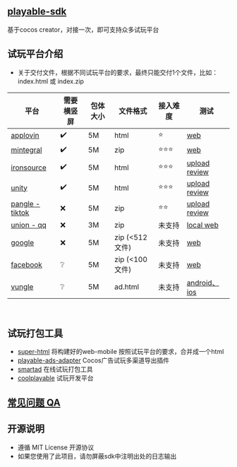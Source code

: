 ## [playable-sdk](https://github.com/magician-f/playable-sdk)

基于cocos creator，对接一次，即可支持众多试玩平台

## 试玩平台介绍

- 关于交付文件，根据不同试玩平台的要求，最终只能交付1个文件，比如：index.html 或 index.zip

|平台|需要横竖屏|包体大小|文件格式|接入难度|测试|
|--|--|--|--|--|--|
|[applovin](https://p.applov.in/playablePreview?create=1&qr=1)|✔️|5M|html|⭐|[web](https://p.applov.in/playablePreview?create=1&qr=1)|
|[mintegral](https://www.mindworks-creative.com/review/doc)|✔️|5M|zip|⭐⭐⭐|[web](https://www.mindworks-creative.com/review/)|
|[ironsource](https://developers.is.com/ironsource-mobile/general/interactive-requirements)|✔️|5M|html|⭐⭐⭐|[upload review](https://developers.is.com/ironsource-mobile/general/html-upload/)|
|[unity](https://docs.unity.com/acquire/manual/playable-ads)|✔️|5M|html|⭐⭐⭐|[upload review](https://docs.unity.com/acquire/en/manual/creative-moderation)|
|[pangle - tiktok](https://ads.tiktok.com/help/article/playable-ads)|❌|5M|zip|⭐⭐|[upload review](https://ads.tiktok.com/help/article/playable-ads?lang=zh#anchor-19)|
|[union - qq](http://developers.adnet.qq.com/doc/web/tryable)|❌|3M|zip|未支持|[local web](https://docs.qq.com/doc/DTklETEhTc0J6akJZ)|
|[google](https://support.google.com/google-ads/answer/9981650?hl=zh-Hans)|❌|5M|zip (<512文件)|未支持|[web](https://h5validator.appspot.com/adwords/asset)|
|[facebook](https://docs.lunalabs.io/docs/playable/ad-networks/facebook)|❔|5M|zip (<100文件)|未支持|[web](https://developers.facebook.com/tools/playable-preview/)|
|[vungle](https://support.vungle.com/hc/en-us/articles/360057120251#download-0-0)|❔|5M|ad.html|未支持|[android、ios](https://support.vungle.com/hc/en-us/articles/4908908675355-Test-Your-Playable-Asset-With-Our-Creative-Verifier#install-the-creative-verifier-0-0)|

<br/>

 ## 试玩打包工具

- [super-html](https://store.cocos.com/app/detail/3657) 将构建好的web-mobile 按照试玩平台的要求，合并成一个html
- [playable-ads-adapter](https://github.com/ppgee/cocos-pnp/blob/main/packages/playable-ads-adapter/README.md) Cocos广告试玩多渠道导出插件
- [smartad](https://www.smartad.pro/) 在线试玩打包工具
- [coolplayable](http://coolplayable.com/#) 试玩开发平台

## [常见问题 QA](./QA.md)

## 开源说明

- 遵循 MIT License 开源协议
- 如果您使用了此项目，请勿屏蔽sdk中注明出处的日志输出
